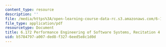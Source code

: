 ```yaml
---
content_type: resource
description: ''
file: /media/https%3A/open-learning-course-data-rc.s3.amazonaws.com/6-172-performance-engineering-of-software-systems-fall-2018/b5784797a007ded8f3276eed5e8c1d0d_MIT6_172F18_rec4sol.pdf
file_type: application/pdf
resourcetype: Document
title: 6.172 Performance Engineering of Software Systems, Recitation 4 Solutions
uid: b5784797-a007-ded8-f327-6eed5e8c1d0d
---
```

